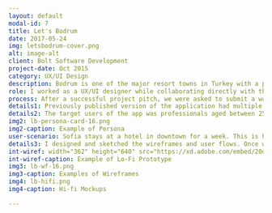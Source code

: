 ```yaml
---
layout: default
modal-id: 7
title: Let's Bodrum
date: 2017-05-24
img: letsbodrum-cover.png
alt: image-alt
client: Bolt Software Development
project-date: Oct 2015
category: UX/UI Design
description: Bodrum is one of the major resort towns in Turkey with a population of 145K during winter and the town hosts between 1M and 1.5M vacationers during summer. Bodrum Chamber of Commerce (BODTO) had  published an app named  "Let's Bodrum" a year before my team was included in the project. It was a promotion app to promote members of BODTO and to assist its users with informing about businesses and events in Bodrum. BODTO asked us to re-design the app because the existing app wasn’t meeting the expectations of the client. 
role: I worked as a UX/UI designer while collaborating directly with the development team. I led the design work by analyzing the existing application, redefining the structure of information, creating user scenarios, producing the wireframes, user flows and interface design. 
process: After a successful project pitch, we were asked to submit a working prototype in one month. We studied tourism statistics and reports published by regional municipality and Ministry of Tourism and Culture, then analyzed the previous design of Let's Bodrum as well as other available navigation and promotion apps on Play Store. 
details1: Previously published version of the application had multiple strands. One of the major problems of the apps interface was the unclear navigation pattern. Information provided was not grouped properly and the buttons were floating around the home screen. This hindered the clarity of the information structure. Another problem was unpredictable interaction design. Button-like visual elements with no function discouraged users due to the misleading design. We were to re-organize the content and to re-design the interaction and user interface accordingly. Our main objective was to communicate simply and clearly with the users. 
details2: The target users of the app was professionals aged between 25-40 years old who either reside in Bodrum or visit for a period of time. Personas and user scenarios are created according to these, and we generated the project requirements based on the user scenarios.
img2: lb-persona-card-16.png
img2-caption: Example of Persona
user-scenario: Sofia stays at a hotel in downtown for a week. This is her first night in town and she is a bit tired after 4-hour flight. She cannot decide whether to have a relaxed night with a glass of wine after dinner or to explore around to find shops that sell authentic souvenirs. While at the lobby she pulls out her phone before heading to hotel's restaurant, opens Let's Bodrum app and checks nearby bars. She cannot find any bar within 500m. and extends the radius of her search. The nearest bar is about 1.5 km. away from her hotel. She doesn't feel like walking there and considers having a short walk to check nearby stores close to her hotel. Then she remembers the store that her friend mentioned which carries one-of-a-kind lamps. She searches for the store, realizes that it is 300m.-walk away from her hotel. While checking the store details, she sees that there is a 50% deal on lamps that she can benefit via the app. She prints the QR code to get the deal and heads to the restaurant to have her dinner. 
details3: I designed and sketched the wireframes and user flows. Once we evaluated the design alternatives I created, the rest of the team started to work on developing the app. I designed the hi-fi UI mock ups.  
int-wiref: width="362" height="640" src="https://xd.adobe.com/embed/20dce70b-395a-4edb-9062-c024012d9119" frameborder="0" allowfullscreen
int-wiref-caption: Example of Lo-Fi Prototype
img3: lb-wf-16.png
img3-caption: Examples of Wireframes
img4: lb-hifi.png
img4-caption: Hi-fi Mockups

---
```

